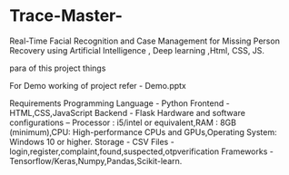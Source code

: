 # Trace-Master-
Real-Time Facial Recognition and Case Management for Missing Person Recovery using Artificial Intelligence , Deep learning ,Html, CSS, JS.

para of this project things

For Demo working of project refer - Demo.pptx

Requirements
Programming Language - Python
Frontend - HTML,CSS,JavaScript
Backend - Flask
Hardware and software configurations – Processor : i5/intel or equivalent,RAM : 8GB (minimum),CPU: High-performance CPUs and GPUs,Operating System: Windows 10 or higher.
Storage - CSV Files - login,register,complaint,found,suspected,otpverification
Frameworks - Tensorflow/Keras,Numpy,Pandas,Scikit-learn.


